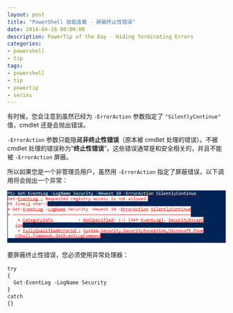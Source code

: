 ```yaml
---
layout: post
title: "PowerShell 技能连载 - 屏蔽终止性错误"
date: 2014-04-16 00:00:00
description: PowerTip of the Day - Hiding Terminating Errors
categories:
- powershell
- tip
tags:
- powershell
- tip
- powertip
- series
---
```

有时候，您会注意到虽然已经为 `-ErrorAction` 参数指定了 `"SilentlyContinue"` 值，cmdlet 还是会抛出错误。

`-ErrorAction` 参数只能隐藏**非终止性错误**（原本被 cmdlet 处理的错误）。不被 cmdlet 处理的错误称为“**终止性错误**”。这些错误通常是和安全相关的，并且不能被 `-ErrorAction` 屏蔽。

所以如果您是一个非管理员用户，虽然用 `-ErrorAction` 指定了屏蔽错误，以下调用将会抛出一个异常：

![](/img/2014-04-16-hiding-terminating-errors-001.png)

要屏蔽终止性错误，您必须使用异常处理器：

    try
    {
      Get-EventLog -LogName Security
    }
    catch
    {}

<!--本文国际来源：[Hiding Terminating Errors](http://community.idera.com/powershell/powertips/b/tips/posts/hiding-terminating-errors)-->
